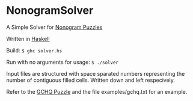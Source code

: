# NonogramSolver
A Simple Solver for [Nonogram Puzzles](https://en.wikipedia.org/wiki/Nonogram)

Written in [Haskell](https://www.haskell.org/)

Build:
`$ ghc solver.hs`

Run with no arguments for usage:
`$ ./solver`

Input files are structured with space sparated numbers representing the number of contiguous filled cells. Written down and left respecively.

Refer to the [GCHQ Puzzle](https://www.gchq.gov.uk/information/director-gchq-s-christmas-puzzle-2015---part-1) and the file examples/gchq.txt for an example.

